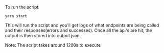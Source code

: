 To run the script:
```
yarn start
```

This will run the script and you'll get logs of what endpoints are being called and their responses(errors and successes). Once all the api's are hit, the output is then stored into output.json. 

Note: The script takes around 1200s to execute
